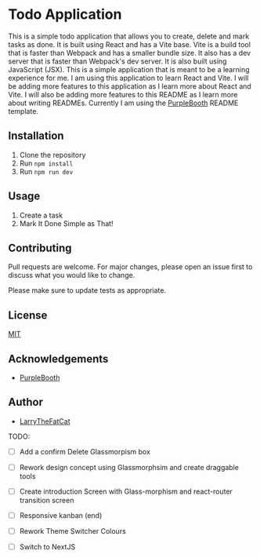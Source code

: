 # Todo Application

This is a simple todo application that allows you to create, delete and mark tasks as done. It is built using React and has a Vite base. Vite is a build tool that is faster than Webpack and has a smaller bundle size. It also has a dev server that is faster than Webpack's dev server. It is also built using JavaScript (JSX). This is a simple application that is meant to be a learning experience for me. I am using this application to learn React and Vite. I will be adding more features to this application as I learn more about React and Vite. I will also be adding more features to this README as I learn more about writing READMEs. Currently I am using the [PurpleBooth](https://gist.github.com/PurpleBooth/109311bb0361f32d87a2) README template. 
## Installation

1. Clone the repository
2. Run `npm install`
3. Run `npm run dev`

## Usage

1. Create a task
2. Mark It Done
Simple as That!
## Contributing

Pull requests are welcome. For major changes, please open an issue first to discuss what you would like to change.

Please make sure to update tests as appropriate.

## License

[MIT](https://choosealicense.com/licenses/apache-2.0/)

## Acknowledgements

- [PurpleBooth](https://gist.github.com/PurpleBooth/109311bb0361f32d87a2)

## Author

- [LarryTheFatCat](https://www.github.com/LarryTheFatCat)



TODO:

- [ ] Add a confirm Delete Glassmorpism box

- [ ] Rework design concept using Glassmorphsim and create draggable tools

- [ ] Create introduction Screen with Glass-morphism and react-router transition screen

- [ ] Responsive kanban (end)

- [ ] Rework Theme Switcher Colours

- [ ] Switch to NextJS